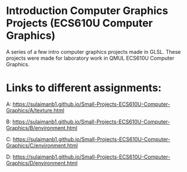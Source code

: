 # Introduction Computer Graphics Projects (ECS610U Computer Graphics)

A series of a few intro computer graphics projects made in GLSL. These projects were made for laboratory work in QMUL ECS610U Computer Graphics.

# Links to different assignments:

A: https://sulaimanb1.github.io/Small-Projects-ECS610U-Computer-Graphics/A/texture.html

B: https://sulaimanb1.github.io/Small-Projects-ECS610U-Computer-Graphics/B/environment.html

C: https://sulaimanb1.github.io/Small-Projects-ECS610U-Computer-Graphics/C/environment.html

D: https://sulaimanb1.github.io/Small-Projects-ECS610U-Computer-Graphics/D/environment.html
